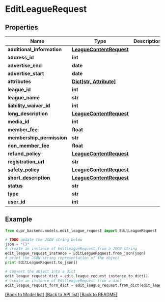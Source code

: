 # EditLeagueRequest


## Properties
Name | Type | Description | Notes
------------ | ------------- | ------------- | -------------
**additional_information** | [**LeagueContentRequest**](LeagueContentRequest.md) |  | [optional] 
**address_id** | **int** |  | 
**advertise_end** | **date** |  | [optional] 
**advertise_start** | **date** |  | [optional] 
**attributes** | [**Dict[str, Attribute]**](Attribute.md) |  | [optional] 
**league_id** | **int** |  | 
**league_name** | **str** |  | 
**liability_waiver_id** | **int** |  | [optional] 
**long_description** | [**LeagueContentRequest**](LeagueContentRequest.md) |  | [optional] 
**media_id** | **int** |  | [optional] 
**member_fee** | **float** |  | [optional] 
**membership_permission** | **str** |  | [optional] 
**non_member_fee** | **float** |  | 
**refund_policy** | [**LeagueContentRequest**](LeagueContentRequest.md) |  | [optional] 
**registration_url** | **str** |  | [optional] 
**safety_policy** | [**LeagueContentRequest**](LeagueContentRequest.md) |  | [optional] 
**short_description** | [**LeagueContentRequest**](LeagueContentRequest.md) |  | [optional] 
**status** | **str** |  | [optional] 
**type** | **str** |  | [optional] 
**user_id** | **int** |  | 

## Example

```python
from dupr_backend.models.edit_league_request import EditLeagueRequest

# TODO update the JSON string below
json = "{}"
# create an instance of EditLeagueRequest from a JSON string
edit_league_request_instance = EditLeagueRequest.from_json(json)
# print the JSON string representation of the object
print EditLeagueRequest.to_json()

# convert the object into a dict
edit_league_request_dict = edit_league_request_instance.to_dict()
# create an instance of EditLeagueRequest from a dict
edit_league_request_form_dict = edit_league_request.from_dict(edit_league_request_dict)
```
[[Back to Model list]](../README.md#documentation-for-models) [[Back to API list]](../README.md#documentation-for-api-endpoints) [[Back to README]](../README.md)


